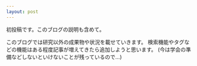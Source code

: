```yaml
---
layout: post
---
```

初投稿です。このブログの説明も含めて。

このブログでは研究以外の成果物や状況を載せていきます。
検索機能やタグなどの機能はある程度記事が増えてきたら追加しようと思います。
(今は学会の準備などしないといけないことが残っているので...)